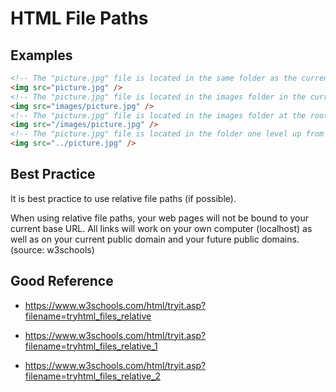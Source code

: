 # HTML File Paths

## Examples

```html
<!-- The "picture.jpg" file is located in the same folder as the current page -->
<img src="picture.jpg" />
<!-- The "picture.jpg" file is located in the images folder in the current folder -->
<img src="images/picture.jpg" />
<!-- The "picture.jpg" file is located in the images folder at the root of the current web -->
<img src="/images/picture.jpg" />
<!-- The "picture.jpg" file is located in the folder one level up from the current folder -->
<img src="../picture.jpg" />
```

## Best Practice

It is best practice to use relative file paths (if possible).

When using relative file paths, your web pages will not be bound to your current base URL. All links will work on your own computer (localhost) as well as on your current public domain and your future public domains. (source: w3schools)

## Good Reference

- https://www.w3schools.com/html/tryit.asp?filename=tryhtml_files_relative

- https://www.w3schools.com/html/tryit.asp?filename=tryhtml_files_relative_1

- https://www.w3schools.com/html/tryit.asp?filename=tryhtml_files_relative_2
